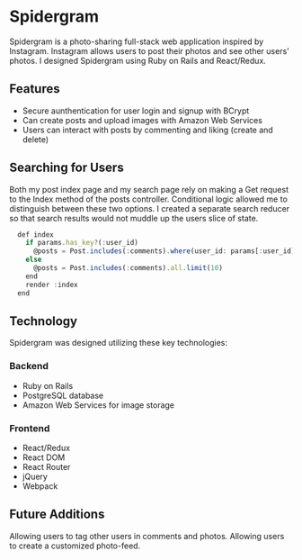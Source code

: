# Spidergram

Spidergram is a photo-sharing full-stack web application inspired by Instagram.  Instagram allows users to post their photos and see other users' photos.  I designed Spidergram using Ruby on Rails and React/Redux.

## Features
* Secure aunthentication for user login and signup with BCrypt
* Can create posts and upload images with Amazon Web Services
* Users can interact with posts by commenting and liking (create and delete)

## Searching for Users
Both my post index page and my search page rely on making a Get request to the Index method of the posts controller. Conditional logic allowed me to distinguish between these two options.
I created a separate search reducer so that search results would not muddle up the users slice of state.

```javascript
  def index
    if params.has_key?(:user_id)
      @posts = Post.includes(:comments).where(user_id: params[:user_id])
    else
      @posts = Post.includes(:comments).all.limit(10)
    end
    render :index
  end
```

## Technology
Spidergram was designed utilizing these key technologies:

### Backend
* Ruby on Rails
* PostgreSQL database
* Amazon Web Services for image storage
### Frontend
* React/Redux
* React DOM
* React Router
* jQuery
* Webpack

## Future Additions
Allowing users to tag other users in comments and photos.
Allowing users to create a customized photo-feed.
